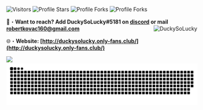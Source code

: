 <img src="https://komarev.com/ghpvc/?username=DuckySoLucky&label=Profile%20Views&color=008042&style=flat&label=Visitors" alt="Visitors"></a>
<img src="https://img.shields.io/badge/dynamic/json?&label=Total%20Stars&color=008042&style=flat&style=for-the-badge&query=%24.stars&url=https://api.github-star-counter.workers.dev/user/DuckySoLucky" alt="Profile Stars"></a>
<img src="https://img.shields.io/badge/dynamic/json?&label=Total%20Forks&color=008042&style=flat&style=for-the-badge&query=%24.forks&url=https://api.github-star-counter.workers.dev/user/DuckySoLucky" alt="Profile Forks"></a>
<img src="https://github-readme-stats.vercel.app/api?username=DuckySoLucky&show_icons=true&theme=cobalt" alt="Profile Forks"></a>

📩・**Want to reach? Add DuckySoLucky#5181 on [discord](https://discord.gg/wJeDmav9dg) or mail [robertkovac160@gmail.com](mailto:robertkovac160@gmail.com)**
</a><img align="right" src="https://github-readme-stats.vercel.app/api/top-langs?username=DuckySoLucky&count_private=true&hide=procfile,css&theme=dark&border_color=000000&cache_seconds=1800&layout=compact&langs_count=10&custom_title=Most%20Used%20Coding%20Languages" alt="DuckySoLucky" /> </p>
🌐・**Website: [http://duckysolucky.only-fans.club/](http://duckysolucky.only-fans.club/)**

<a href="http://duckysolucky.only-fans.club" target="_blank"> <img src="https://discord.c99.nl/widget/theme-3/486155512568741900.png"/></a>
<a href="http://duckysolucky.only-fans.club" target="_blank"><img src="https://github.com/DuckySoLucky/DuckySoLucky/blob/output/github-contribution-grid-snake.svg" alt="sneke"></a>
